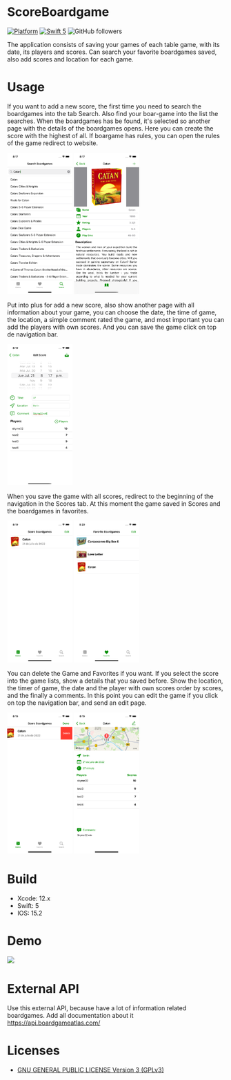 # ScoreBoardgame 

[![Platform](https://img.shields.io/cocoapods/p/DLAutoSlidePageViewController.svg?style=flat)]()
[![Swift 5](https://img.shields.io/badge/Swift-5-orange.svg?style=flat)](https://developer.apple.com/swift/)
![GitHub followers](https://img.shields.io/github/followers/skyme32?style=social)

The application consists of saving your games of each table game, with its date, its players and scores. Can search your favorite boardgames saved, also add scores and location for each game.

# Usage

If you want to add a new score, the first time you need to search the boardgames into the tab Search. Also find your boar-game into the list the searches. When the boardgames has be found, it's selected so another page with the details of the boardgames opens. Here you can create the score with the highest of all. If boargame has rules, you can open the rules of the game redirect to website.

<img src="https://github.com/skyme32/ScoreBoardgame/blob/main/img/Simulator%20Screen%20Shot%20-%20iPhone%2011%20-%202022-07-22%20at%2020.17.34.png?raw=true"  width=30%>
<img src="https://github.com/skyme32/ScoreBoardgame/blob/main/img/Simulator%20Screen%20Shot%20-%20iPhone%2011%20-%202022-07-22%20at%2020.17.39.png?raw=true" width=30%>

Put into plus for add a new score, also show another page with all information about your game, you can choose the date, the time of game, the location, a simple comment rated the game, and most important you can add the players with own scores. And you can save the game click on top de navigation bar.

<img src="https://github.com/skyme32/ScoreBoardgame/blob/main/img/Simulator%20Screen%20Shot%20-%20iPhone%2011%20-%202022-07-22%20at%2020.19.05.png?raw=true" width=30%>

When you save the game with all scores, redirect to the beginning of the navigation in the Scores tab. At this moment the game saved in Scores and the boardgames in favorites.

<img src="https://github.com/skyme32/ScoreBoardgame/blob/main/img/Simulator%20Screen%20Shot%20-%20iPhone%2011%20-%202022-07-22%20at%2020.19.29.png?raw=true" width=30%>
<img src="https://github.com/skyme32/ScoreBoardgame/blob/main/img/Simulator%20Screen%20Shot%20-%20iPhone%2011%20-%202022-07-22%20at%2020.20.05.png?raw=true" width=30%>

You can delete the Game and Favorites if you want. If you select the score into the game lists, show a details that you saved before. Show the location, the timer of game, the date and the player with own scores order by scores, and the finally a comments. In this point you can edit the game if you click on top the navigation bar, and send an edit page.

<img src="https://github.com/skyme32/ScoreBoardgame/blob/main/img/Simulator%20Screen%20Shot%20-%20iPhone%2011%20-%202022-07-22%20at%2020.19.40.png?raw=true" width=30%>
<img src="https://github.com/skyme32/ScoreBoardgame/blob/main/img/Simulator%20Screen%20Shot%20-%20iPhone%2011%20-%202022-07-22%20at%2020.19.53.png?raw=true" width=30%>

# Build

* Xcode: 12.x
* Swift: 5
* IOS: 15.2

# Demo

<img src="https://github.com/skyme32/ScoreBoardgame/blob/main/img/Simulator%20Screen%20Recording%20-%20iPhone%2011%20-%202022-07-22%20at%2021.02.47.gif?raw=true" width=30%>

# External API

Use this external API, because have a lot of information related boardgames. Add all documentation about it https://api.boardgameatlas.com/

# Licenses
- [GNU GENERAL PUBLIC LICENSE Version 3 (GPLv3)](https://raw.githubusercontent.com/skyme32/ScoreBoardgame/main/LICENSE)
